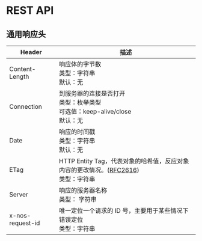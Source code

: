 # REST API

## 通用响应头

|      Header      |                                                             描述                                                            |
|------------------|-----------------------------------------------------------------------------------------------------------------------------|
| Content-Length   | 响应体的字节数<br>类型：字符串<br>默认：无                                                                                  |
| Connection       | 到服务器的连接是否打开<br>类型：枚举类型<br>可选值：keep-alive/close<br>默认：无                                            |
| Date             | 响应的时间戳<br>类型：字符串<br>默认：无                                                                                    |
| ETag             | HTTP Entity Tag，代表对象的哈希值，反应对象内容的更改情况。([RFC2616](http://www.ietf.org/rfc/rfc2616.txt))<br>类型：字符串 |
| Server           | 响应的服务器名称<br>类型： 字符串                                                                                           |
| x-nos-request-id | 唯一定位一个请求的 ID 号，主要用于某些情况下错误定位<br>类型：字符串                                                           |

